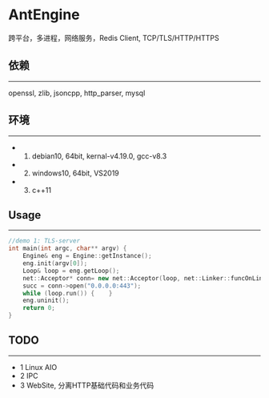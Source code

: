 AntEngine
====
跨平台，多进程，网络服务，Redis Client, TCP/TLS/HTTP/HTTPS

## 依赖
----
openssl, zlib, jsoncpp, http_parser, mysql

## 环境
----
+ 1. debian10, 64bit, kernal-v4.19.0, gcc-v8.3
+ 2. windows10, 64bit, VS2019
+ 3. c++11

## Usage
----

```cpp
//demo 1: TLS-server
int main(int argc, char** argv) {
    Engine& eng = Engine::getInstance();
    eng.init(argv[0]);
    Loop& loop = eng.getLoop();
    net::Acceptor* conn= new net::Acceptor(loop, net::Linker::funcOnLink, true?"TLS":nullptr);
    succ = conn->open("0.0.0.0:443");
    while (loop.run()) {    }
    eng.uninit();
    return 0;
}
```


## TODO
----
+ 1 Linux AIO
+ 2 IPC
+ 3 WebSite, 分离HTTP基础代码和业务代码
